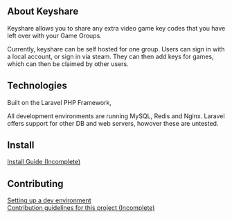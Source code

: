## About Keyshare

Keyshare allows you to share any extra video game key codes that you have left over with your Game Groups.

Currently, keyshare can be self hosted for one group. Users can sign in with a local account, or sign in via steam. They can then add keys for games, which can then be claimed by other users.

## Technologies

Built on the Laravel PHP Framework,

All development environments are running MySQL, Redis and Nginx. Laravel offers support for other DB and web servers, howover these are untested.

## Install

[Install Guide (Incomplete)](docs/INSTALL.md)

## Contributing

[Setting up a dev environment](docs/DEVENVIRONMENT.md)  
[Contribution guidelines for this project (Incomplete)](docs/CONTRIBUTING.md)
